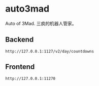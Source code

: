 # auto3mad
Auto of 3Mad. 三疯的机器人管家。

## Backend
```
http://127.0.0.1:1127/v2/day/countdowns
```

## Frontend
```
http://127.0.0.1:11270
```

